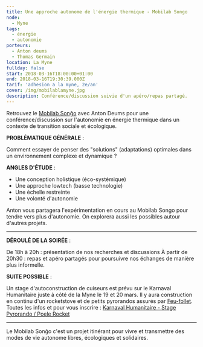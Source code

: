 ```yaml
---
title: Une approche autonome de l'énergie thermique - Mobilab Songo
node:
  - Myne
tags:
  - énergie
  - autonomie
porteurs:
  - Anton deums
  - Thomas Germain
location: La Myne
fullday: false
start: 2018-03-16T18:00:00+01:00
end: 2018-03-16T19:30:39.000Z
tarif: 'adhesion a la myne, 2e/an'
cover: /img/mobilablamyne.jpg
description: Conférence/discussion suivie d'un apéro/repas partagé.
---
```


Retrouvez le [Mobilab Sonĝo](http://mobilab-songo.com/) avec Anton Deums pour une conférence/discussion sur l'autonomie en énergie thermique dans un contexte de transition sociale et écologique.  

**PROBLÉMATIQUE GÉNÉRALE** :

Comment essayer de penser des "solutions" (adaptations) optimales dans un environnement complexe et dynamique ?  

**ANGLES D'ÉTUDE** : 
* Une conception holistique (éco-systémique) 
* Une approche lowtech (basse technologie) 
* Une échelle restreinte 
* Une volonté d'autonomie  

Anton vous partagera l'expérimentation en cours au Mobilab Songo pour tendre vers plus d'autonomie. On explorera aussi les possibles autour d'autres projets.

____________________

**DÉROULÉ DE LA SOIRÉE** :

De 18h à 20h : présentation de nos recherches et discussions
À partir de 20h30 : repas et apéro partagés pour poursuivre nos échanges de manière plus informelle.

**SUITE POSSIBLE** :

Un stage d'autoconstruction de cuiseurs est prévu sur le Karnaval Humanitaire juste à côté de la Myne le 19 et 20 mars.
Il y aura construction en continu d'un rocketstove et de petits pyrorandos assurés par [Feu-follet](http://www.feufollet.org/).  
Toutes les infos et pour vous inscrire : [Karnaval Humanitaire - Stage Pyrorando / Poele Rocket](https://frama.link/karnaval_stage_autoconstruction_pyrorando)

_________________

Le Mobilab Sonĝo c'est un projet itinérant pour vivre et transmettre des modes de vie autonome libres, écologiques et solidaires.

